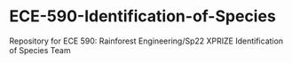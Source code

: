 # ECE-590-Identification-of-Species
Repository for ECE 590: Rainforest Engineering/Sp22 XPRIZE Identification of Species Team
